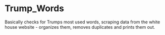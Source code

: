 # Trump_Words


Basically checks for Trumps most used words, scraping data from the white house website - organizes them, removes duplicates and prints them out.

